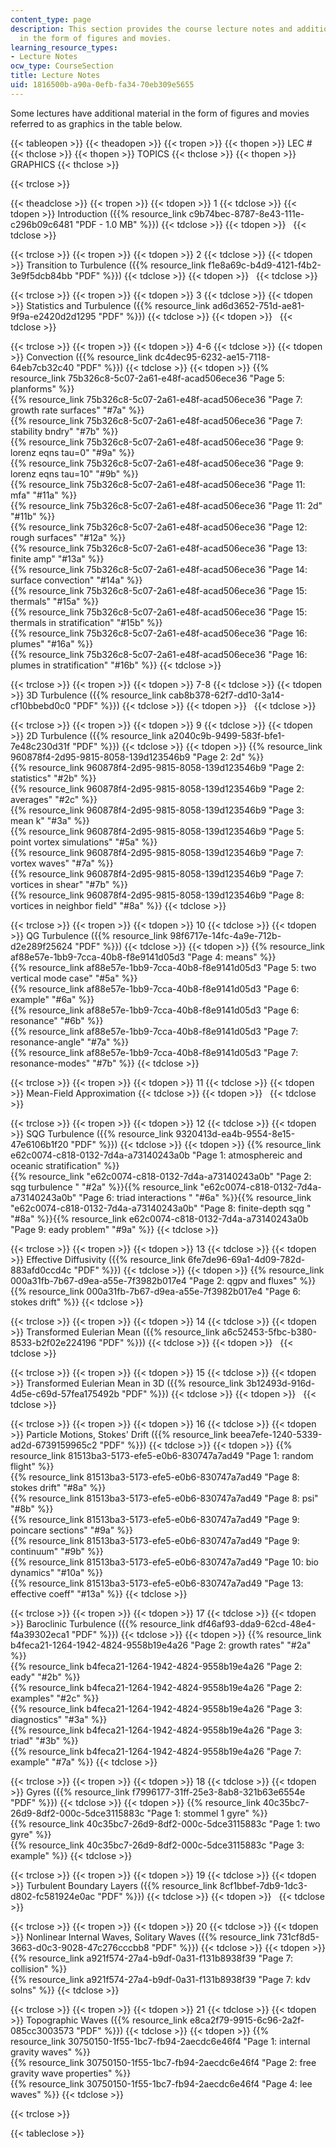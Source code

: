 ```yaml
---
content_type: page
description: This section provides the course lecture notes and additional material
  in the form of figures and movies.
learning_resource_types:
- Lecture Notes
ocw_type: CourseSection
title: Lecture Notes
uid: 1816500b-a90a-0efb-fa34-70eb309e5655
---
```


Some lectures have additional material in the form of figures and movies referred to as graphics in the table below.

{{< tableopen >}}
{{< theadopen >}}
{{< tropen >}}
{{< thopen >}}
LEC #
{{< thclose >}}
{{< thopen >}}
TOPICS
{{< thclose >}}
{{< thopen >}}
GRAPHICS
{{< thclose >}}

{{< trclose >}}

{{< theadclose >}}
{{< tropen >}}
{{< tdopen >}}
1
{{< tdclose >}}
{{< tdopen >}}
Introduction ({{% resource_link c9b74bec-8787-8e43-111e-c296b09c6481 "PDF - 1.0 MB" %}})
{{< tdclose >}}
{{< tdopen >}}
 
{{< tdclose >}}

{{< trclose >}}
{{< tropen >}}
{{< tdopen >}}
2
{{< tdclose >}}
{{< tdopen >}}
Transition to Turbulence ({{% resource_link f1e8a69c-b4d9-4121-f4b2-3e9f5dcb84bb "PDF" %}})
{{< tdclose >}}
{{< tdopen >}}
 
{{< tdclose >}}

{{< trclose >}}
{{< tropen >}}
{{< tdopen >}}
3
{{< tdclose >}}
{{< tdopen >}}
Statistics and Turbulence ({{% resource_link ad6d3652-751d-ae81-9f9a-e2420d2d1295 "PDF" %}})
{{< tdclose >}}
{{< tdopen >}}
 
{{< tdclose >}}

{{< trclose >}}
{{< tropen >}}
{{< tdopen >}}
4-6
{{< tdclose >}}
{{< tdopen >}}
Convection ({{% resource_link dc4dec95-6232-ae15-7118-64eb7cb32c40 "PDF" %}})
{{< tdclose >}}
{{< tdopen >}}
{{% resource_link 75b326c8-5c07-2a61-e48f-acad506ece36 "Page 5: planforms" %}}  
{{% resource_link 75b326c8-5c07-2a61-e48f-acad506ece36 "Page 7: growth rate surfaces" "#7a" %}}  
{{% resource_link 75b326c8-5c07-2a61-e48f-acad506ece36 "Page 7: stability bndry" "#7b" %}}  
{{% resource_link 75b326c8-5c07-2a61-e48f-acad506ece36 "Page 9: lorenz eqns tau=0" "#9a" %}}  
{{% resource_link 75b326c8-5c07-2a61-e48f-acad506ece36 "Page 9: lorenz eqns tau=10" "#9b" %}}  
{{% resource_link 75b326c8-5c07-2a61-e48f-acad506ece36 "Page 11: mfa" "#11a" %}}  
{{% resource_link 75b326c8-5c07-2a61-e48f-acad506ece36 "Page 11: 2d" "#11b" %}}  
{{% resource_link 75b326c8-5c07-2a61-e48f-acad506ece36 "Page 12: rough surfaces" "#12a" %}}  
{{% resource_link 75b326c8-5c07-2a61-e48f-acad506ece36 "Page 13: finite amp" "#13a" %}}  
{{% resource_link 75b326c8-5c07-2a61-e48f-acad506ece36 "Page 14: surface convection" "#14a" %}}  
{{% resource_link 75b326c8-5c07-2a61-e48f-acad506ece36 "Page 15: thermals" "#15a" %}}  
{{% resource_link 75b326c8-5c07-2a61-e48f-acad506ece36 "Page 15: thermals in stratification" "#15b" %}}  
{{% resource_link 75b326c8-5c07-2a61-e48f-acad506ece36 "Page 16: plumes" "#16a" %}}  
{{% resource_link 75b326c8-5c07-2a61-e48f-acad506ece36 "Page 16: plumes in stratification" "#16b" %}}
{{< tdclose >}}

{{< trclose >}}
{{< tropen >}}
{{< tdopen >}}
7-8
{{< tdclose >}}
{{< tdopen >}}
3D Turbulence ({{% resource_link cab8b378-62f7-dd10-3a14-cf10bbebd0c0 "PDF" %}})
{{< tdclose >}}
{{< tdopen >}}
 
{{< tdclose >}}

{{< trclose >}}
{{< tropen >}}
{{< tdopen >}}
9
{{< tdclose >}}
{{< tdopen >}}
2D Turbulence ({{% resource_link a2040c9b-9499-583f-bfe1-7e48c230d31f "PDF" %}})
{{< tdclose >}}
{{< tdopen >}}
{{% resource_link 960878f4-2d95-9815-8058-139d123546b9 "Page 2: 2d" %}}  
{{% resource_link 960878f4-2d95-9815-8058-139d123546b9 "Page 2: statistics" "#2b" %}}  
{{% resource_link 960878f4-2d95-9815-8058-139d123546b9 "Page 2: averages" "#2c" %}}  
{{% resource_link 960878f4-2d95-9815-8058-139d123546b9 "Page 3: mean k" "#3a" %}}  
{{% resource_link 960878f4-2d95-9815-8058-139d123546b9 "Page 5: point vortex simulations" "#5a" %}}  
{{% resource_link 960878f4-2d95-9815-8058-139d123546b9 "Page 7: vortex waves" "#7a" %}}  
{{% resource_link 960878f4-2d95-9815-8058-139d123546b9 "Page 7: vortices in shear" "#7b" %}}  
{{% resource_link 960878f4-2d95-9815-8058-139d123546b9 "Page 8: vortices in neighbor field" "#8a" %}}
{{< tdclose >}}

{{< trclose >}}
{{< tropen >}}
{{< tdopen >}}
10
{{< tdclose >}}
{{< tdopen >}}
QG Turbulence ({{% resource_link 98f6717e-14fc-4a9e-712b-d2e289f25624 "PDF" %}})
{{< tdclose >}}
{{< tdopen >}}
{{% resource_link af88e57e-1bb9-7cca-40b8-f8e9141d05d3 "Page 4: means" %}}  
{{% resource_link af88e57e-1bb9-7cca-40b8-f8e9141d05d3 "Page 5: two vertical mode case" "#5a" %}}  
{{% resource_link af88e57e-1bb9-7cca-40b8-f8e9141d05d3 "Page 6: example" "#6a" %}}  
{{% resource_link af88e57e-1bb9-7cca-40b8-f8e9141d05d3 "Page 6: resonance" "#6b" %}}  
{{% resource_link af88e57e-1bb9-7cca-40b8-f8e9141d05d3 "Page 7: resonance-angle" "#7a" %}}  
{{% resource_link af88e57e-1bb9-7cca-40b8-f8e9141d05d3 "Page 7: resonance-modes" "#7b" %}}
{{< tdclose >}}

{{< trclose >}}
{{< tropen >}}
{{< tdopen >}}
11
{{< tdclose >}}
{{< tdopen >}}
Mean-Field Approximation
{{< tdclose >}}
{{< tdopen >}}
 
{{< tdclose >}}

{{< trclose >}}
{{< tropen >}}
{{< tdopen >}}
12
{{< tdclose >}}
{{< tdopen >}}
SQG Turbulence ({{% resource_link 9320413d-ea4b-9554-8e15-47e6106b1f20 "PDF" %}})
{{< tdclose >}}
{{< tdopen >}}
{{% resource_link e62c0074-c818-0132-7d4a-a73140243a0b "Page 1: atmosphereic and oceanic stratification" %}}  
{{% resource_link "e62c0074-c818-0132-7d4a-a73140243a0b" "Page 2: sqg turbulence   " "#2a" %}}{{% resource_link "e62c0074-c818-0132-7d4a-a73140243a0b" "Page 6: triad interactions   " "#6a" %}}{{% resource_link "e62c0074-c818-0132-7d4a-a73140243a0b" "Page 8: finite-depth sqg   " "#8a" %}}{{% resource_link e62c0074-c818-0132-7d4a-a73140243a0b "Page 9: eady problem" "#9a" %}}
{{< tdclose >}}

{{< trclose >}}
{{< tropen >}}
{{< tdopen >}}
13
{{< tdclose >}}
{{< tdopen >}}
Effective Diffusivity ({{% resource_link 6fe7de96-69a1-4d09-782d-883afd0ccd4c "PDF" %}})
{{< tdclose >}}
{{< tdopen >}}
{{% resource_link 000a31fb-7b67-d9ea-a55e-7f3982b017e4 "Page 2: qgpv and fluxes" %}}  
{{% resource_link 000a31fb-7b67-d9ea-a55e-7f3982b017e4 "Page 6: stokes drift" %}}
{{< tdclose >}}

{{< trclose >}}
{{< tropen >}}
{{< tdopen >}}
14
{{< tdclose >}}
{{< tdopen >}}
Transformed Eulerian Mean ({{% resource_link a6c52453-5fbc-b380-8533-b2f02e224196 "PDF" %}})
{{< tdclose >}}
{{< tdopen >}}
 
{{< tdclose >}}

{{< trclose >}}
{{< tropen >}}
{{< tdopen >}}
15
{{< tdclose >}}
{{< tdopen >}}
Transformed Eulerian Mean in 3D ({{% resource_link 3b12493d-916d-4d5e-c69d-57fea175492b "PDF" %}})
{{< tdclose >}}
{{< tdopen >}}
 
{{< tdclose >}}

{{< trclose >}}
{{< tropen >}}
{{< tdopen >}}
16
{{< tdclose >}}
{{< tdopen >}}
Particle Motions, Stokes' Drift ({{% resource_link beea7efe-1240-5339-ad2d-6739159965c2 "PDF" %}})
{{< tdclose >}}
{{< tdopen >}}
{{% resource_link 81513ba3-5173-efe5-e0b6-830747a7ad49 "Page 1: random flight" %}}  
{{% resource_link 81513ba3-5173-efe5-e0b6-830747a7ad49 "Page 8: stokes drift" "#8a" %}}  
{{% resource_link 81513ba3-5173-efe5-e0b6-830747a7ad49 "Page 8: psi" "#8b" %}}  
{{% resource_link 81513ba3-5173-efe5-e0b6-830747a7ad49 "Page 9: poincare sections" "#9a" %}}  
{{% resource_link 81513ba3-5173-efe5-e0b6-830747a7ad49 "Page 9: continuum" "#9b" %}}  
{{% resource_link 81513ba3-5173-efe5-e0b6-830747a7ad49 "Page 10: bio dynamics" "#10a" %}}  
{{% resource_link 81513ba3-5173-efe5-e0b6-830747a7ad49 "Page 13: effective coeff" "#13a" %}}
{{< tdclose >}}

{{< trclose >}}
{{< tropen >}}
{{< tdopen >}}
17
{{< tdclose >}}
{{< tdopen >}}
Baroclinic Turbulence ({{% resource_link df46af93-dda9-62cd-48e4-f4a39302eca1 "PDF" %}})
{{< tdclose >}}
{{< tdopen >}}
{{% resource_link b4feca21-1264-1942-4824-9558b19e4a26 "Page 2: growth rates" "#2a" %}}  
{{% resource_link b4feca21-1264-1942-4824-9558b19e4a26 "Page 2: eady" "#2b" %}}  
{{% resource_link b4feca21-1264-1942-4824-9558b19e4a26 "Page 2: examples" "#2c" %}}  
{{% resource_link b4feca21-1264-1942-4824-9558b19e4a26 "Page 3: diagnostics" "#3a" %}}  
{{% resource_link b4feca21-1264-1942-4824-9558b19e4a26 "Page 3: triad" "#3b" %}}  
{{% resource_link b4feca21-1264-1942-4824-9558b19e4a26 "Page 7: example" "#7a" %}}
{{< tdclose >}}

{{< trclose >}}
{{< tropen >}}
{{< tdopen >}}
18
{{< tdclose >}}
{{< tdopen >}}
Gyres ({{% resource_link f7996177-31ff-25e3-8ab8-321b63e6554e "PDF" %}})
{{< tdclose >}}
{{< tdopen >}}
{{% resource_link 40c35bc7-26d9-8df2-000c-5dce3115883c "Page 1: stommel 1 gyre" %}}  
{{% resource_link 40c35bc7-26d9-8df2-000c-5dce3115883c "Page 1: two gyre" %}}  
{{% resource_link 40c35bc7-26d9-8df2-000c-5dce3115883c "Page 3: example" %}}
{{< tdclose >}}

{{< trclose >}}
{{< tropen >}}
{{< tdopen >}}
19
{{< tdclose >}}
{{< tdopen >}}
Turbulent Boundary Layers ({{% resource_link 8cf1bbef-7db9-1dc3-d802-fc581924e0ac "PDF" %}})
{{< tdclose >}}
{{< tdopen >}}
 
{{< tdclose >}}

{{< trclose >}}
{{< tropen >}}
{{< tdopen >}}
20
{{< tdclose >}}
{{< tdopen >}}
Nonlinear Internal Waves, Solitary Waves ({{% resource_link 731cf8d5-3663-d0c3-9028-47c276cccbb8 "PDF" %}})
{{< tdclose >}}
{{< tdopen >}}
{{% resource_link a921f574-27a4-b9df-0a31-f131b8938f39 "Page 7: collision" %}}  
{{% resource_link a921f574-27a4-b9df-0a31-f131b8938f39 "Page 7: kdv solns" %}}
{{< tdclose >}}

{{< trclose >}}
{{< tropen >}}
{{< tdopen >}}
21
{{< tdclose >}}
{{< tdopen >}}
Topographic Waves ({{% resource_link e8ca2f79-9915-6c96-2a2f-085cc3003573 "PDF" %}})
{{< tdclose >}}
{{< tdopen >}}
{{% resource_link 30750150-1f55-1bc7-fb94-2aecdc6e46f4 "Page 1: internal gravity waves" %}}  
{{% resource_link 30750150-1f55-1bc7-fb94-2aecdc6e46f4 "Page 2: free gravity wave properties" %}}  
{{% resource_link 30750150-1f55-1bc7-fb94-2aecdc6e46f4 "Page 4: lee waves" %}}
{{< tdclose >}}

{{< trclose >}}

{{< tableclose >}}